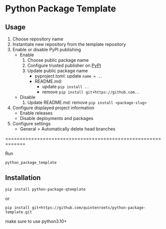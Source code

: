 # Python Package Template

## Usage
1) Choose repository name
2) Instantiate new repository from the template repository
3) Enable or disable PyPI publishing
   * Enable
      1) Choose public package name
      2) Configure trusted publisher on [PyPI](https://pypi.org/manage/account/publishing/)
      3) Update public package name
         * pyproject.toml: update `name = ..`
         * README.md:
           * update `pip install ..`
           * remove `pip install git+https://github.com..`
   * Disable
      1) Update README.md: remove `pip install <package-slug>`
4) Configure displayed project information
   * Enable releases
   * Disable deployments and packages
5) Configure settings
   * General > Automatically delete head branches

=============================================================

Run
```shell
python_package_template
```
## Installation
```shell
pip install python-package-qtemplate
```
or
```shell
pip install git+https://github.com/quintenroets/python-package-template.git
```
make sure to use python3.10+
